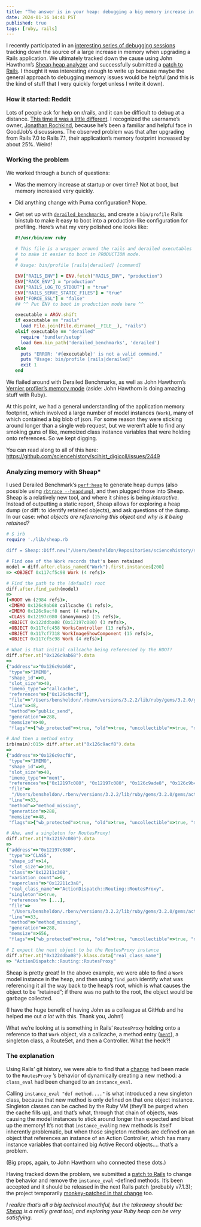 ```yaml
---
title: "The answer is in your heap: debugging a big memory increase in Ruby on Rails"
date: 2024-01-16 14:41 PST
published: true
tags: [ruby, rails]
---
```


I recently participated in an [interesting series of debugging sessions](https://github.com/sciencehistory/scihist_digicoll/issues/2449) tracking down the source of a large increase in memory when upgrading a Rails application. We ultimately tracked down the cause using John Hawthorn’s [Sheap heap analyzer](https://github.com/jhawthorn/sheap) and successfully submitted a [patch to Rails](https://github.com/rails/rails/pull/50298). I thought it was interesting enough to write up because maybe the general approach to debugging memory issues would be helpful (and this is the kind of stuff that I very quickly forget unless I write it down).

### How it started: Reddit

Lots of people ask for help on r/rails, and it can be difficult to debug at a distance. [This time it was a little different](https://www.reddit.com/r/rails/comments/185b2wr/comment/kb1toyp/). I recognized the username’s owner, [Jonathan Rochkind](https://bibwild.wordpress.com), because he’s been a familiar and helpful face in GoodJob’s discussions. The observed problem was that after upgrading from Rails 7.0 to Rails 7.1, their application’s memory footprint increased by about 25%. Weird!

### Working the problem

We worked through a bunch of questions:

* Was the memory increase at startup or over time? Not at boot, but memory increased very quickly.
* Did anything change with Puma configuration?  Nope.
* Get set up with [`derailed_benchmarks`](https://github.com/zombocom/derailed_benchmarks), and create a `bin/profile` Rails binstub to make it easy to boot into a production-like configuration for profiling. Here’s what my very polished one looks like:

  ```ruby
  #!/usr/bin/env ruby
  
  # This file is a wrapper around the rails and derailed executables
  # to make it easier to boot in PRODUCTION mode.
  #
  # Usage: bin/profile [rails|derailed] [command]
  
  ENV["RAILS_ENV"] = ENV.fetch("RAILS_ENV", "production")
  ENV["RACK_ENV"] = "production"
  ENV["RAILS_LOG_TO_STDOUT"] = "true"
  ENV["RAILS_SERVE_STATIC_FILES"] = "true"
  ENV["FORCE_SSL"] = "false"
  ## ^^ Put ENV to boot in production mode here ^^
  
  executable = ARGV.shift
  if executable == "rails"
    load File.join(File.dirname(__FILE__), "rails")
  elsif executable == "derailed"
    require 'bundler/setup'
    load Gem.bin_path('derailed_benchmarks', 'derailed')
  else
    puts "ERROR: '#{executable}' is not a valid command."
    puts "Usage: bin/profile [rails|derailed]"
    exit 1
  end
  ```

We flailed around with Derailed Benchmarks, as well as John Hawthorn’s [Vernier profiler’s memory mode](https://github.com/jhawthorn/vernier?tab=readme-ov-file#retained-memory) (aside: John Hawthorn is doing amazing stuff with Ruby).

At this point, we had a general understanding of the application memory footprint, which involved a large number of model instances (`Work`), many of which contained a big blob of json. For some reason they were sticking around longer than a single web request, but we weren’t able to find any smoking guns of like, memoized class instance variables that were holding onto references. So we kept digging.

You can read along to all of this here: https://github.com/sciencehistory/scihist_digicoll/issues/2449

### Analyzing memory with Sheap*

I used Derailed Benchmark’s [`perf:heap`](https://github.com/zombocom/derailed_benchmarks/blob/main/README.md#i-want-more-heap-dumps) to generate heap dumps (also possible using [`rbtrace --heapdump`](https://github.com/tmm1/rbtrace)), and then plugged those into Sheap. Sheap is a relatively new tool, and where it shines is being _interactive_. Instead of outputting a static report, Sheap allows for exploring a heap dump (or diff: to identify retained objects), and ask questions of the dump. In our case: *what objects are referencing this object and why is it being retained?*

```ruby
# $ irb
require './lib/sheap.rb

diff = Sheap::Diff.new("/Users/bensheldon/Repositories/sciencehistory/scihist_digicoll/tmp/2023-12-07T13:24:15-08:00-heap-1.ndjson", "/Users/bensheldon/Repositories/sciencehistory/scihist_digicoll/tmp/2023-12-07T13:24:15-08:00-heap-2.ndjson")

# Find one of the Work records that's been retained
model = diff.after.class_named("Work").first.instances[200]
=> <OBJECT 0x117cf5c98 Work (4 refs)>

# Find the path to the (default) root
diff.after.find_path(model)
=>
[<ROOT vm (2984 refs)>,
 <IMEMO 0x126c9ab68 callcache (1 refs)>,
 <IMEMO 0x126c9acf8 ment (4 refs)>,
 <CLASS 0x12197c080 (anonymous) (15 refs)>,
 <OBJECT 0x122ddba08 (0x12197c080) (3 refs)>,
 <OBJECT 0x117cfc458 WorksController (13 refs)>,
 <OBJECT 0x117cf7318 WorkImageShowComponent (15 refs)>,
 <OBJECT 0x117cf5c98 Work (4 refs)>]

# What is that initial callcache being referenced by the ROOT?
diff.after.at("0x126c9ab68").data
=> 
{"address"=>"0x126c9ab68",
 "type"=>"IMEMO",
 "shape_id"=>0,
 "slot_size"=>40,
 "imemo_type"=>"callcache",
 "references"=>["0x126c9acf8"],
 "file"=>"/Users/bensheldon/.rbenv/versions/3.2.2/lib/ruby/gems/3.2.0/gems/actionpack-7.1.2/lib/action_dispatch/routing/routes_proxy.rb",
 "line"=>48,
 "method"=>"public_send",
 "generation"=>288,
 "memsize"=>40,
 "flags"=>{"wb_protected"=>true, "old"=>true, "uncollectible"=>true, "marked"=>true}}

# And then a method entry
irb(main):015> diff.after.at("0x126c9acf8").data
=> 
{"address"=>"0x126c9acf8",
 "type"=>"IMEMO",
 "shape_id"=>0,
 "slot_size"=>40,
 "imemo_type"=>"ment",
 "references"=>["0x12197c080", "0x12197c080", "0x126c9ade8", "0x126c9b4a0"],
 "file"=>
  "/Users/bensheldon/.rbenv/versions/3.2.2/lib/ruby/gems/3.2.0/gems/actionpack-7.1.2/lib/action_dispatch/routing/routes_proxy.rb",
 "line"=>33,
 "method"=>"method_missing",
 "generation"=>288,
 "memsize"=>48,
 "flags"=>{"wb_protected"=>true, "old"=>true, "uncollectible"=>true, "marked"=>true}}

# Aha, and a singleton for RoutesProxy!
diff.after.at("0x12197c080").data
=> 
{"address"=>"0x12197c080",
 "type"=>"CLASS",
 "shape_id"=>14,
 "slot_size"=>160,
 "class"=>"0x12211c308",
 "variation_count"=>0,
 "superclass"=>"0x12211c3a8",
 "real_class_name"=>"ActionDispatch::Routing::RoutesProxy",
 "singleton"=>true,
 "references"=> [...],
 "file"=>
  "/Users/bensheldon/.rbenv/versions/3.2.2/lib/ruby/gems/3.2.0/gems/actionpack-7.1.2/lib/action_dispatch/routing/routes_proxy.rb",
 "line"=>33,
 "method"=>"method_missing",
 "generation"=>288,
 "memsize"=>656,
 "flags"=>{"wb_protected"=>true, "old"=>true, "uncollectible"=>true, "marked"=>true}}

# I expect the next object to be the RoutesProxy instance
diff.after.at("0x122ddba08").klass.data["real_class_name"]
=> "ActionDispatch::Routing::RoutesProxy"
```

Sheap is pretty great! In the above example, we were able to find a `Work` model instance in the heap, and then using `find_path` identify what was referencing it all the way back to the heap’s root, which is what causes the object to be “retained”; if there was no path to the root, the object would be garbage collected.

(I have the huge benefit of having John as a colleague at GitHub and he helped me out _a lot_ with this. Thank you, John!)

What we’re looking at is something in Rails’ `RoutesProxy` holding onto a reference to that `Work` object, via a callcache, a method entry ([`ment`](https://tenderlovemaking.com/2018/01/23/reducing-memory-usage-in-ruby.html)), a singleton class, a RouteSet, and then a Controller. What the heck?!

### The explanation

Using Rails’ git history, we were able to find that a [change](https://github.com/rails/rails/pull/46974) had been made to the `RoutesProxy` ’s behavior of dynamically creating a new method: a `class_eval`  had been changed to an `instance_eval`.

Calling `instance_eval "def method...."` is what introduced a new singleton class, because that new method is only defined on that one object instance. Singleton classes can be cached by the Ruby VM (they’ll be purged when the cache fills up), and that’s what, through that chain of objects, was causing the model instances to stick around longer than expected and bloat up the memory! It’s not that `instance_eval`ing new methods is itself inherently problematic, but when those singleton methods are defined on an object that references an instance of an Action Controller, which has many instance variables that contained big Active Record objects…. that’s a problem.

(Big props, again, to John Hawthorn who connected these dots.)

Having tracked down the problem, we submitted a [patch to Rails](https://github.com/rails/rails/pull/50298) to change the behavior and remove the `instance_eval` -defined methods. It’s been accepted and it should be released in the next Rails patch (probably v7.1.3); the project temporarily [monkey-patched in that change](https://github.com/sciencehistory/scihist_digicoll/pull/2466) too.

_I realize that’s all a big technical mouthful, but the takeaway should be: [Sheap](https://github.com/jhawthorn/sheap) is a really great tool, and exploring your Ruby heap can be very satisfying._ 
